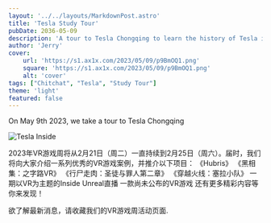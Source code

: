 ```yaml
---
layout: '../../layouts/MarkdownPost.astro'
title: 'Tesla Study Tour'
pubDate: 2036-05-09
description: 'A tour to Tesla Chongqing to learn the history of Tesla in Tesla museum'
author: 'Jerry'
cover:
    url: 'https://s1.ax1x.com/2023/05/09/p9BmOQ1.png'
    square: 'https://s1.ax1x.com/2023/05/09/p9BmOQ1.png'
    alt: 'cover'
tags: ["Chitchat", "Tesla", "Study Tour"]
theme: 'light'
featured: false
---
```


On May 9th 2023, we take a tour to Tesla Chongqing

![Tesla Inside](https://s1.ax1x.com/2023/05/09/p9Bn8O0.jpg?resize=1&w=1920)

2023年VR游戏周将从2月21日（周二）一直持续到2月25日（周六）。届时，我们将向大家介绍一系列优秀的VR游戏案例，并推介以下项目：
《Hubris》
《黑相集：之字路VR》
《行尸走肉：圣徒与罪人第二章》
《穿越火线：塞拉小队》
一期以VR为主题的Inside Unreal直播
一款尚未公布的VR游戏
还有更多精彩内容等你来发现！

欲了解最新消息，请收藏我们的VR游戏周活动页面.